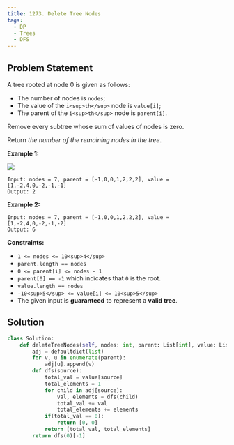 ```yaml
---
title: 1273. Delete Tree Nodes
tags:
  - DP
  - Trees
  - DFS
---
```


## Problem Statement

A tree rooted at node 0 is given as follows:

- The number of nodes is `nodes`;
- The value of the `i<sup>th</sup>` node is `value[i]`;
- The parent of the `i<sup>th</sup>` node is `parent[i]`.

Remove every subtree whose sum of values of nodes is zero.

Return _the number of the remaining nodes in the tree_.

**Example 1:**

![](https://assets.leetcode.com/uploads/2019/07/02/1421_sample_1.PNG)

```
Input: nodes = 7, parent = [-1,0,0,1,2,2,2], value = [1,-2,4,0,-2,-1,-1]
Output: 2

```

**Example 2:**

```
Input: nodes = 7, parent = [-1,0,0,1,2,2,2], value = [1,-2,4,0,-2,-1,-2]
Output: 6

```

**Constraints:**

- `1 <= nodes <= 10<sup>4</sup>`
- `parent.length == nodes`
- `0 <= parent[i] <= nodes - 1`
- `parent[0] == -1` which indicates that `0` is the root.
- `value.length == nodes`
- `-10<sup>5</sup> <= value[i] <= 10<sup>5</sup>`
- The given input is **guaranteed** to represent a **valid tree**.

## Solution

```py
class Solution:
    def deleteTreeNodes(self, nodes: int, parent: List[int], value: List[int]) -> int:
        adj = defaultdict(list)
        for v, u in enumerate(parent):
            adj[u].append(v)
        def dfs(source):
            total_val = value[source]
            total_elements = 1
            for child in adj[source]:
                val, elements = dfs(child)
                total_val += val
                total_elements += elements
            if(total_val == 0):
                return [0, 0]
            return [total_val, total_elements]
        return dfs(0)[-1]
```

